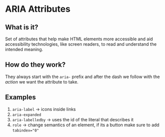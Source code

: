 # ARIA Attributes

## What is it?

Set of attributes that help make HTML elements more accessible and aid accessibility technologies, like screen readers, to read and understand the intended meaning.

## How do they work?

They always start with the `aria-` prefix and after the dash we follow with the _action_ we want the attribute to take.

## Examples

1. `aria-label` -> icons inside links
2. `aria-expanded`
3. `aria-labelledby` -> uses the id of the literal that describes it
4. `role` -> change semantics of an element, if its a button make sure to add `tabindex="0"`
